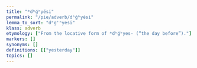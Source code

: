 ```yaml
---
title: "*dʰǵʰyési"
permalink: "/pie/adverb/dʰǵʰyési"
lemma_to_sort: "dʰg'ʰyesi"
klass: adverb
etymology: ["From the locative form of *dʰǵʰyes- (“the day before”)."]
markers: []
synonyms: []
definitions: [["yesterday"]]
topics: []
---
```

